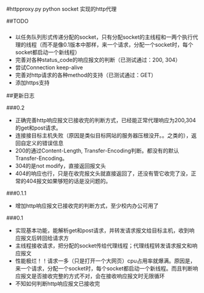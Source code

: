 #httpproxy.py
python socket 实现的http代理   


##TODO
###
+ 以任务队列形式传递分配的socket，只有分配socket的主线程和一两个执行代理的线程（而不是像0.1版本中那样，来一个请求，分配一个socket时，每个socket都启动一个新线程）   
+ 完善对各种status_code的响应报文的判断（已测试通过：200, 304）   
+ 尝试Connection  keep-alive   
+ 完善对http请求的各种method的支持（已测试通过：GET）   
+ 添加https支持   

##更新日志


###0.2 
+ 正确完善http响应报文已接收完的判断方式，已经能正常代理响应为200,304的get和post请求。   
+ 连接接目标主机失败（原因是类似目标网站的服务器压根没开。。之类的），返回自定义的错误信息   
+ 200的通过Content-Length, Transfer-Encoding判断。都没有的默认Transfer-Encoding。   
+ 304的是not modify，直接返回报文头   
+ 404的响应也行，只是在收完报文头就直接返回了，还没有管它收完了没，正常的404报文如果够短的话是没问题的。   

###0.1.1
+ 增加http响应报文已接收完的判断方式，至少校内办公可用了   


###0.1
+ 实现基本功能，能解析get和post请求，并转发请求报文给目标主机，收到响应报文后转回给请求方   
+ 主线程接收请求，把分配的socket传给代理线程；代理线程转发请求报文和响应报文   
+ 性能极烂！！请求一多（只是打开一个大网页）cpu占用率就爆满。原因是，来一个请求，分配一个socket时，每个socket都启动一个新线程。而且判断响应报文是否接收完整的方式不对，会在接收响应报文时无限循环   
+ 不知如何判断http响应报文已接收完   

